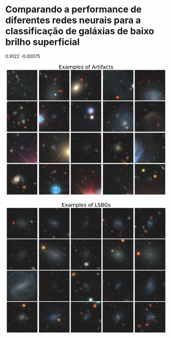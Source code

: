 # Comparando a performance de diferentes redes neurais para a classificação de galáxias de baixo brilho superficial

0.9122 -0.00075

![alt text](https://github.com/Manuelstv/VIT-LSBGs/blob/main/img_artifacts.png?raw=true)

![alt text](https://github.com/Manuelstv/VIT-LSBGs/blob/main/img_lsbgs.png?raw=true)
